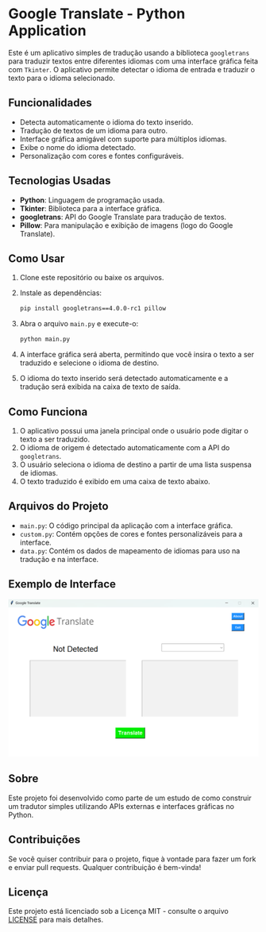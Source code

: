 # Google Translate - Python Application

Este é um aplicativo simples de tradução usando a biblioteca `googletrans` para traduzir textos entre diferentes idiomas com uma interface gráfica feita com `Tkinter`. O aplicativo permite detectar o idioma de entrada e traduzir o texto para o idioma selecionado.

## Funcionalidades

- Detecta automaticamente o idioma do texto inserido.
- Tradução de textos de um idioma para outro.
- Interface gráfica amigável com suporte para múltiplos idiomas.
- Exibe o nome do idioma detectado.
- Personalização com cores e fontes configuráveis.

## Tecnologias Usadas

- **Python**: Linguagem de programação usada.
- **Tkinter**: Biblioteca para a interface gráfica.
- **googletrans**: API do Google Translate para tradução de textos.
- **Pillow**: Para manipulação e exibição de imagens (logo do Google Translate).

## Como Usar

1. Clone este repositório ou baixe os arquivos.
2. Instale as dependências:
    ```bash
    pip install googletrans==4.0.0-rc1 pillow
    ```
3. Abra o arquivo `main.py` e execute-o:
    ```bash
    python main.py
    ```

4. A interface gráfica será aberta, permitindo que você insira o texto a ser traduzido e selecione o idioma de destino.
5. O idioma do texto inserido será detectado automaticamente e a tradução será exibida na caixa de texto de saída.

## Como Funciona

1. O aplicativo possui uma janela principal onde o usuário pode digitar o texto a ser traduzido.
2. O idioma de origem é detectado automaticamente com a API do `googletrans`.
3. O usuário seleciona o idioma de destino a partir de uma lista suspensa de idiomas.
4. O texto traduzido é exibido em uma caixa de texto abaixo.

## Arquivos do Projeto

- `main.py`: O código principal da aplicação com a interface gráfica.
- `custom.py`: Contém opções de cores e fontes personalizáveis para a interface.
- `data.py`: Contém os dados de mapeamento de idiomas para uso na tradução e na interface.

## Exemplo de Interface

![Imagem do Google Translate App](interface.png)

## Sobre

Este projeto foi desenvolvido como parte de um estudo de como construir um tradutor simples utilizando APIs externas e interfaces gráficas no Python.

## Contribuições

Se você quiser contribuir para o projeto, fique à vontade para fazer um fork e enviar pull requests. Qualquer contribuição é bem-vinda!

## Licença

Este projeto está licenciado sob a Licença MIT - consulte o arquivo [LICENSE](LICENSE) para mais detalhes.
